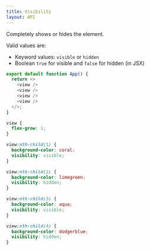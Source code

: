 ```yaml
---
title: Visibility
layout: API
---
```


Completely shows or hides the element.

Valid values are:
- Keyword values: `visible` or `hidden`
- Boolean `true` for visible and `false` for hidden (in JSX)

<Sandpack>

```js App.js
export default function App() {
  return <>
    <view />
    <view />
    <view />
    <view />
  </>;
}
```

```css style.css active
view {
  flex-grow: 1;
}

view:nth-child(1) {
  background-color: coral;
  visibility: visible;
}

view:nth-child(2) {
  background-color: limegreen;
  visibility: hidden;
}

view:nth-child(3) {
  background-color: aqua;
  visibility: visible;
}

view:nth-child(4) {
  background-color: dodgerblue;
  visibility: hidden;
}
```

</Sandpack>
